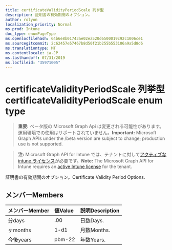 ```yaml
---
title: certificateValidityPeriodScale 列挙型
description: 証明書の有効期間のオプション。
author: rolyon
localization_priority: Normal
ms.prod: Intune
doc_type: enumPageType
ms.openlocfilehash: 64b6e8b01743ae02ea520d6500019c92c1006ce1
ms.sourcegitcommit: 2c62457e57467b8d50f21b255b553106a9a5d8d6
ms.translationtype: MT
ms.contentlocale: ja-JP
ms.lasthandoff: 07/31/2019
ms.locfileid: "35971005"
---
```

# <a name="certificatevalidityperiodscale-enum-type"></a><span data-ttu-id="d5856-103">certificateValidityPeriodScale 列挙型</span><span class="sxs-lookup"><span data-stu-id="d5856-103">certificateValidityPeriodScale enum type</span></span>

> <span data-ttu-id="d5856-104">**重要:** ベータ版の Microsoft Graph Api は変更される可能性があります。運用環境での使用はサポートされていません。</span><span class="sxs-lookup"><span data-stu-id="d5856-104">**Important:** Microsoft Graph APIs under the /beta version are subject to change; production use is not supported.</span></span>

> <span data-ttu-id="d5856-105">**注:** Microsoft Graph API for Intune では、テナントに対して[アクティブな intune ライセンス](https://go.microsoft.com/fwlink/?linkid=839381)が必要です。</span><span class="sxs-lookup"><span data-stu-id="d5856-105">**Note:** The Microsoft Graph API for Intune requires an [active Intune license](https://go.microsoft.com/fwlink/?linkid=839381) for the tenant.</span></span>

<span data-ttu-id="d5856-106">証明書の有効期間のオプション。</span><span class="sxs-lookup"><span data-stu-id="d5856-106">Certificate Validity Period Options.</span></span>

## <a name="members"></a><span data-ttu-id="d5856-107">メンバー</span><span class="sxs-lookup"><span data-stu-id="d5856-107">Members</span></span>
|<span data-ttu-id="d5856-108">メンバー</span><span class="sxs-lookup"><span data-stu-id="d5856-108">Member</span></span>|<span data-ttu-id="d5856-109">値</span><span class="sxs-lookup"><span data-stu-id="d5856-109">Value</span></span>|<span data-ttu-id="d5856-110">説明</span><span class="sxs-lookup"><span data-stu-id="d5856-110">Description</span></span>|
|:---|:---|:---|
|<span data-ttu-id="d5856-111">分</span><span class="sxs-lookup"><span data-stu-id="d5856-111">days</span></span>|<span data-ttu-id="d5856-112">.0</span><span class="sxs-lookup"><span data-stu-id="d5856-112">0</span></span>|<span data-ttu-id="d5856-113">日数</span><span class="sxs-lookup"><span data-stu-id="d5856-113">Days.</span></span>|
|<span data-ttu-id="d5856-114">ヶ</span><span class="sxs-lookup"><span data-stu-id="d5856-114">months</span></span>|<span data-ttu-id="d5856-115">1-d</span><span class="sxs-lookup"><span data-stu-id="d5856-115">1</span></span>|<span data-ttu-id="d5856-116">月数</span><span class="sxs-lookup"><span data-stu-id="d5856-116">Months.</span></span>|
|<span data-ttu-id="d5856-117">今後</span><span class="sxs-lookup"><span data-stu-id="d5856-117">years</span></span>|<span data-ttu-id="d5856-118">pbm-2</span><span class="sxs-lookup"><span data-stu-id="d5856-118">2</span></span>|<span data-ttu-id="d5856-119">年数</span><span class="sxs-lookup"><span data-stu-id="d5856-119">Years.</span></span>|





